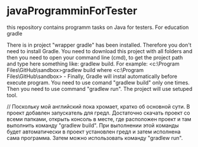 # javaProgramminForTester
this repository contains programm tasks on Java for testers. For education
gradle

There is in project "wrapper gradle" has been installed. Therefore you don't need to install Gradle.
You need to download this project with all folders and then you need to open your command line (cmd), to get the project path and type here something like:
gradlew build.
  For example: <c:\Program Files\GitHub\sandbox>gradlew build
  where <c:\Program Files\GitHub\sandbox> - <your path to project>
  Finally, Gradle will instal automatically before execute program.
  You need to use comand "gradlew build" only one times. Then you need to use command "gradlew run". The project will use setuped tool.
  
  //
  Поскольку мой английский пока хромает, кратко об основной сути.
  В проект добавлен запускатель для гредл. Достаточно скачать проект со всеми папками, открыть консоль в месте, где расположен проект и там выполнить команду "gradlew build". При выполнении этой команды будет автоматически в проект установлен гредл и затем исполнена сама программа.
  Затем можно использовать команду "gradlew run".
